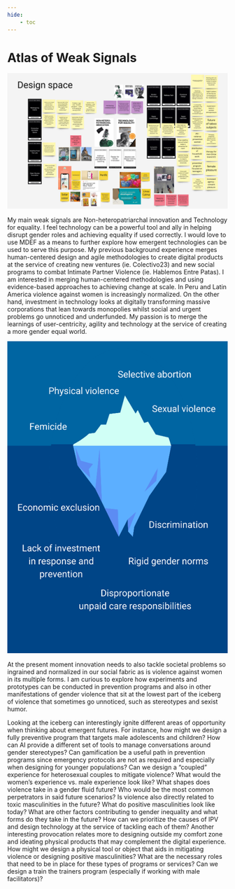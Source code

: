 ```yaml
---
hide:
    - toc
---
```


# Atlas of Weak Signals

![](../images/MT01/designspace.jpg)

My main weak signals are Non-heteropatriarchal innovation and Technology for equality. I feel technology can be a powerful tool and ally in helping disrupt gender roles and achieving equality if used correctly. I would love to use MDEF as a means to further explore how emergent technologies can be used to serve this purpose. My previous background experience merges human-centered design and agile methodologies to create digital products at the service of creating new ventures (ie. Colectivo23) and new social programs to combat Intimate Partner Violence (ie. Hablemos Entre Patas). I am interested in merging human-centered methodologies and using evidence-based approaches to achieving change at scale. In Peru and Latin America violence against women is increasingly normalized. On the other hand, investment in technology looks at digitally transforming massive corporations that lean towards monopolies whilst social and urgent problems go unnoticed and underfunded. My passion is to merge the learnings of user-centricity, agility and technology at the service of creating a more gender equal world.

![](../images/MT01/iceberg.png)

At the present moment innovation needs to also tackle societal problems so ingrained and normalized in our social fabric as is violence against women in its multiple forms. I am curious to explore how experiments and prototypes can be conducted in prevention programs and also in other manifestations of gender violence that sit at the lowest part of the iceberg of violence that sometimes go unnoticed, such as stereotypes and sexist humor.

Looking at the iceberg can interestingly ignite different areas of opportunity when thinking about emergent futures. For instance, how might we design a fully preventive program that targets male adolescents and children? How can AI provide a different set of tools to manage conversations around gender stereotypes? Can gamification be a useful path in prevention programs since emergency protocols are not as required and especially when designing for younger populations? Can we design a “coupled” experience for heterosexual couples to mitigate violence? What would the women’s experience vs. male experience look like? What shapes does violence take in a gender fluid future? Who would be the most common perpetrators in said future scenarios? Is violence also directly related to toxic masculinities in the future? What do positive masculinities look like today? What are other factors contributing to gender inequality and what forms do they take in the future? How can we prioritize the causes of IPV and design technology at the service of tackling each of them? Another interesting provocation relates more to designing outside my comfort zone and ideating physical products that may complement the digital experience. How might we design a physical tool or object that aids in mitigating violence or designing positive masculinities? What are the necessary roles that need to be in place for these types of programs or services? Can we design a train the trainers program (especially if working with male facilitators)?
